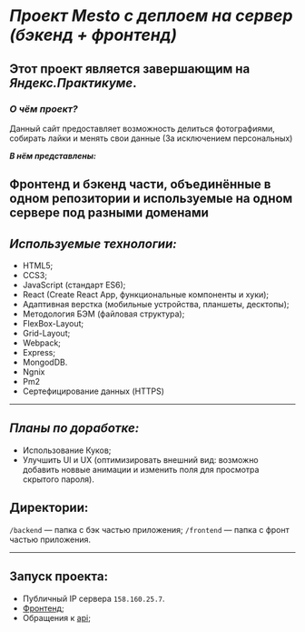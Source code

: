 # ***Проект Mesto с деплоем на сервер (бэкенд + фронтенд)***
Этот проект является завершающим на
***Яндекс.Практикуме***.
------------
### ***О чём проект?***

Данный сайт предоставляет возможность делиться фотографиями, собирать лайки и менять свои данные (За исключением персональных)

***В нём представлены:***

Фронтенд и бэкенд части, объединённые в одном репозитории и используемые на одном сервере под разными доменами
---
## *Используемые технологии:*

* HTML5;
* CCS3;
* JavaScript (стандарт ES6);
* React (Create React App, функциональные компоненты и хуки);
* Адаптивная верстка (мобильные устройства, планшеты, десктопы);
* Методология БЭМ (файловая структура);
* FlexBox-Layout;
* Grid-Layout;
* Webpack;
* Express;
* MongodDB.
* Ngnix
* Pm2
* Сертефицирование данных (HTTPS) 
---
## *Планы по доработке:*
* Использование Куков;
* Улучшить UI и UX (оптимизировать внешний вид: возможно добавить новвые анимации и изменить поля для просмотра скрытого пароля).
## Директории:
`/backend` — папка с бэк частью приложения;
`/frontend` — папка с фронт частью приложения.

---
## Запуск проекта:
* Публичный IP сервера `158.160.25.7`.
* [Фронтенд](https://mesto.for.all.nomoredomains.rocks);
* Обращения к [api](https://api.mesto.for.all.nomoredomains.rocks/);
